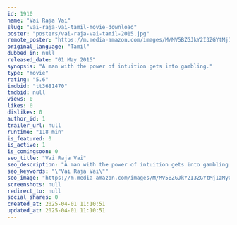 ```yaml
---
id: 1910
name: "Vai Raja Vai"
slug: "vai-raja-vai-tamil-movie-download"
poster: "posters/vai-raja-vai-tamil-2015.jpg"
remote_poster: "https://m.media-amazon.com/images/M/MV5BZGJkY2I3ZGYtMjIzMy00MTVlLTlkMmYtZGZiNzFmOTZlNmQ2XkEyXkFqcGc@._V1_SX300.jpg"
original_language: "Tamil"
dubbed_in: null
released_date: "01 May 2015"
synopsis: "A man with the power of intuition gets into gambling."
type: "movie"
rating: "5.6"
imdbid: "tt3681470"
tmdbid: null
views: 0
likes: 0
dislikes: 0
author_id: 1
trailer_url: null
runtime: "118 min"
is_featured: 0
is_active: 1
is_comingsoon: 0
seo_title: "Vai Raja Vai"
seo_description: "A man with the power of intuition gets into gambling."
seo_keywords: "\"Vai Raja Vai\""
seo_image: "https://m.media-amazon.com/images/M/MV5BZGJkY2I3ZGYtMjIzMy00MTVlLTlkMmYtZGZiNzFmOTZlNmQ2XkEyXkFqcGc@._V1_SX300.jpg"
screenshots: null
redirect_to: null
social_shares: 0
created_at: 2025-04-01 11:10:51
updated_at: 2025-04-01 11:10:51
---
```


